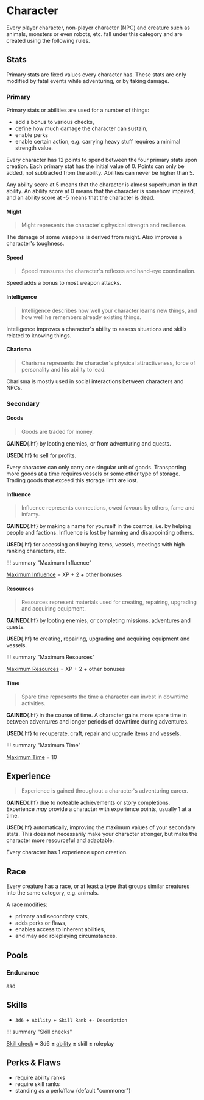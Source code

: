# Character

Every player character, non-player character (NPC) and creature such as animals,
monsters or even robots, etc. fall under this category and are created using the
following rules.

## Stats

Primary stats are fixed values every character has. These stats are only
modified by fatal events while adventuring, or by taking damage.

### Primary

Primary stats or abilities are used for a number of things:

* add a bonus to various checks,
* define how much damage the character can sustain,
* enable perks
* enable certain action, e.g. carrying heavy stuff requires a minimal strength
  value.

Every character has 12 points to spend between the four primary stats upon
creation. Each primary stat has the initial value of 0. Points can only be
added, not subtracted from the ability. Abilities can never be higher than 5.

Any ability score at 5 means that the character is almost superhuman in that
ability. An ability score at 0 means that the character is somehow impaired, and
an ability score at -5 means that the character is dead.

#### Might

> Might represents the character's physical strength and resilience.

The damage of some weapons is derived from might. Also improves a character's
toughness.

#### Speed

> Speed measures the character's reflexes and hand-eye coordination.

Speed adds a bonus to most weapon attacks.

#### Intelligence

> Intelligence describes how well your character learns new things, and how well
he remembers already existing things.

Intelligence improves a character's ability to assess situations and skills
related to knowing things.

#### Charisma

> Charisma represents the character's physical attractiveness, force of personality
and his ability to lead.

Charisma is mostly used in social interactions between characters and NPCs.

### Secondary

#### Goods

> Goods are traded for money.

**GAINED**{.hf} by looting enemies, or from adventuring and quests.

**USED**{.hf} to sell for profits.

Every character can only carry one singular unit of goods. Transporting more
goods at a time requires vessels or some other type of storage. Trading goods
that exceed this storage limit are lost.

#### Influence

> Influence represents connections, owed favours by others, fame and infamy.

**GAINED**{.hf} by making a name for yourself in the cosmos, i.e. by helping
people and factions. Influence is lost by harming and disappointing others.

**USED**{.hf} for accessing and buying items, vessels, meetings with high
ranking characters, etc.

!!! summary "Maximum Influence"
    <div class="formula formula-top formula-bottom">
      <a href="#Resources">Maximum Influence</a> =
      <span data-bracket-bottom="Experience">XP</span> +
      <span data-bracket-top="Base">2</span> +
      <span data-bracket-bottom="Circumstance">other bonuses</span>
    </div>

#### Resources

> Resources represent materials used for creating, repairing, upgrading and
> acquiring equipment.

**GAINED**{.hf} by looting enemies, or completing missions, adventures and
quests.

**USED**{.hf} to creating, repairing, upgrading and acquiring equipment and
vessels.

!!! summary "Maximum Resources"
    <div class="formula formula-top formula-bottom">
      <a href="#Resources">Maximum Resources</a> =
      <span data-bracket-bottom="Experience">XP</span> +
      <span data-bracket-top="Base">2</span> +
      <span data-bracket-bottom="Circumstance">other bonuses</span>
    </div>

#### Time

> Spare time represents the time a character can invest in downtime activities.

**GAINED**{.hf} in the course of time. A character gains more spare time in
between adventures and longer periods of downtime during adventures.

**USED**{.hf} to recuperate, craft, repair and upgrade items and vessels.

!!! summary "Maximum Time"
    <div class="formula formula-bottom">
      <a href="#Resources">Maximum Time</a> =
      <span data-bracket-bottom="Base">10</span>
    </div>

## Experience

> Experience is gained throughout a character's adventuring career.

**GAINED**{.hf} due to noteable achievements or story completions. Experience
*may* provide a character with experience points, usually 1 at a time.

**USED**{.hf} automatically, improving the maximum values of your secondary
stats. This does not necessarily make your character stronger, but make the
character more resourceful and adaptable.

Every character has 1 experience upon creation.

## Race

Every creature has a race, or at least a type that groups similar creatures into
the same category, e.g. animals.

A race modifies:

* primary and secondary stats,
* adds perks or flaws,
* enables access to inherent abilities,
* and may add roleplaying circumstances.

## Pools

### Endurance

asd

## Skills

* `3d6 + Ability + Skill Rank +- Description`

!!! summary "Skill checks"
    <div class="formula formula-top formula-bottom">
    <a href="#Skills">Skill check</a> =
    <span data-bracket-bottom="base">3d6</span>
    ±
    <span data-bracket-top="Ability">
      <a href="#primary">ability</a>
    </span>
    ±
    <span data-bracket-bottom="bonus">skill</span>
    ±
    <span data-bracket-top="-2 to +2">roleplay</span>
    </div>

## Perks & Flaws

* require ability ranks
* require skill ranks
* standing as a perk/flaw (default "commoner")
